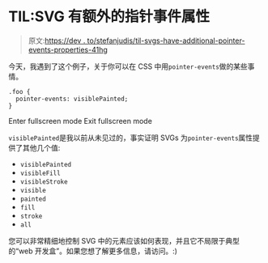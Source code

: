 # TIL:SVG 有额外的指针事件属性

> 原文:[https://dev . to/stefanjudis/til-svgs-have-additional-pointer-events-properties-41hg](https://dev.to/stefanjudis/til-svgs-have-additional-pointer-events-properties-41hg)

今天，我遇到了这个例子，关于你可以在 CSS 中用`pointer-events`做的某些事情。

```
.foo {
  pointer-events: visiblePainted;
} 
```

Enter fullscreen mode Exit fullscreen mode

`visiblePainted`是我以前从未见过的，事实证明 SVGs 为`pointer-events`属性提供了其他几个值:

*   `visiblePainted`
*   `visibleFill`
*   `visibleStroke`
*   `visible`
*   `painted`
*   `fill`
*   `stroke`
*   `all`

您可以非常精细地控制 SVG 中的元素应该如何表现，并且它不局限于典型的“web 开发盒”。如果您想了解更多信息，请访问。:)